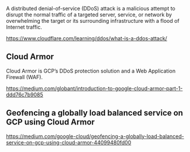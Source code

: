 A distributed denial-of-service (DDoS) attack is a malicious attempt to disrupt the normal traffic of a targeted server, service, or network by overwhelming the target or its surrounding infrastructure with a flood of Internet traffic.

https://www.cloudflare.com/learning/ddos/what-is-a-ddos-attack/

## Cloud Armor

Cloud Armor is GCP’s DDoS protection solution and a Web Application Firewall (WAF).

https://medium.com/globant/introduction-to-google-cloud-armor-part-1-ddd76c7b9085


## Geofencing a globally load balanced service on GCP using Cloud Armor

https://medium.com/google-cloud/geofencing-a-globally-load-balanced-service-on-gcp-using-cloud-armor-44099480fd00